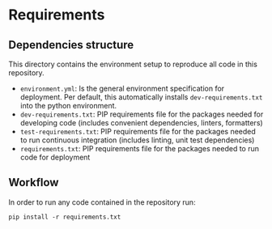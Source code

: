 # Requirements

## Dependencies structure
This directory contains the environment setup to reproduce all code in this repository.  

- `environment.yml`: Is the general environment specification for deployment. Per default, this automatically installs `dev-requirements.txt` into the python environment.
- `dev-requirements.txt`: PIP requirements file for the packages needed for developing code (includes convenient dependencies, linters, formatters)  
- `test-requirements.txt`: PIP requirements file for the packages needed to run continuous integration (includes linting, unit test dependencies)  
- `requirements.txt`: PIP requirements file for the packages needed to run code for deployment   

## Workflow
In order to run any code contained in the repository run:

```
pip install -r requirements.txt
```




